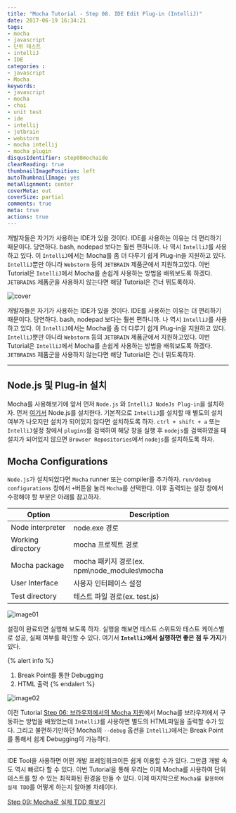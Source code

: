 ```yaml
---
title: "Mocha Tutorial - Step 08. IDE Edit Plug-in (IntelliJ)"
date: 2017-06-19 16:34:21
tags: 
- mocha
- javascript
- 단위 테스트
- intelliJ
- IDE
categories :
- javascript
- Mocha
keywords:
- javascript
- mocha
- chai
- unit test
- ide
- intellij
- jetbrain
- webstorm
- mocha intellij
- mocha plugin
disqusIdentifier: step08mochaide
clearReading: true
thumbnailImagePosition: left
autoThumbnailImage: yes
metaAlignment: center
coverMeta: out
coverSize: partial
comments: true
meta: true
actions: true
---
```


<!-- more -->
개발자들은 자기가 사용하는 IDE가 있을 것이다. IDE를 사용하는 이유는 더 편리하기 때문이다. 당연하다. bash, nodepad 보다는 훨씬 편하니까. 나 역시 `IntelliJ`를 사용하고 있다. 이 `IntelliJ`에서는 Mocha를 좀 더 다루기 쉽게 Plug-in을 지원하고 있다. `IntelliJ`뿐만 아니라 `Webstorm` 등의 `JETBRAIN` 제품군에서 지원하고있다.
이번 Tutorial은 `IntelliJ`에서 Mocha를 손쉽게 사용하는 방법을 배워보도록 하겠다. `JETBRAINS` 제품군을 사용하지 않는다면 해당 Tutorial은 건너 뛰도록하자.
<!-- more -->

<!-- excerpt -->
<!-- excerpt -->

![cover](cover.png)

개발자들은 자기가 사용하는 IDE가 있을 것이다. IDE를 사용하는 이유는 더 편리하기 때문이다. 당연하다. bash, nodepad 보다는 훨씬 편하니까. 나 역시 `IntelliJ`를 사용하고 있다. 이 `IntelliJ`에서는 Mocha를 좀 더 다루기 쉽게 Plug-in을 지원하고 있다. `IntelliJ`뿐만 아니라 `Webstorm` 등의 `JETBRAIN` 제품군에서 지원하고있다.
이번 Tutorial은 `IntelliJ`에서 Mocha를 손쉽게 사용하는 방법을 배워보도록 하겠다. `JETBRAINS` 제품군을 사용하지 않는다면 해당 Tutorial은 건너 뛰도록하자.

- - -

## Node.js 및 Plug-in 설치

Mocha를 사용해보기에 앞서 먼저 `Node.js` 와 `IntelliJ NodeJs Plug-in`을 설치하자. 먼저 [여기서](https://nodejs.org/ko/) Node.js를 설치한다. 기본적으로 `IntelliJ`를 설치할 때 별도의 설치 여부가 나오지만 설치가 되어있지 않다면 설치하도록 하자.
`ctrl + shift + a` 또는 `IntelliJ`설정 창에서 `plugins`를 검색하여 해당 창을 실행 후 `nodejs`를 검색하였을 때 설치가 되어있지 않으면 `Browser Repositories`에서 `nodejs`를 설치하도록 하자. 

## Mocha Configurations

`Node.js`가 설치되었다면 `Mocha` runner 또는 compiler를 추가하자. `run/debug configurations` 창에서 `+`버튼을 눌러 `Mocha`를 선택한다. 이후 출력되는 설정 창에서 수정해야 할 부분은 아래를 참고하자.

|Option|Description|
|---|---|
|Node interpreter|node.exe 경로|
|Working directory|mocha 프로젝트 경로|
|Mocha package|mocha 패키지 경로(ex. npm\node_modules\mocha|
|User Interface|사용자 인터페이스 설정|
|Test directory|테스트 파일 경로(ex. test.js)|

![image01](image01.png)

설정이 완료되면 실행해 보도록 하자. 실행을 해보면 테스트 스위트와 테스트 케이스별로 성공, 실패 여부를 확인할 수 있다. 여기서 **`IntelliJ`에서 실행하면 좋은 점 두 가지**가 있다.

{% alert info %}
1. Break Point를 통한 Debugging
2. HTML 출력
{% endalert %}

![image02](image02.png)

이전 Tutorial [Step 06: 브라우저에서의 Mocha 지원](https://kdydesign.github.io/2017/06/16/Mocha-step-06/)에서 Mocha를 브라우저에서 구동하는 방법을 배웠었는데 `IntelliJ`를 사용하면 별도의 HTML파일을 출력할 수가 있다. 그리고 불편하기만하던 Mocha의 `--debug` 옵션을 `IntelliJ`에서는 Break Point를 통해서 쉽게 Debugging이 가능하다.
  
- - -

IDE Tool을 사용하면 어떤 개발 프레임워크이든 쉽게 이용할 수가 있다. 그만큼 개발 속도 역시 빠르다 할 수 있다. 이번 Tutorial을 통해 우리는 이제 Mocha를 사용하여 단위 테스트를 할 수 있는 최적화된 환경을 만들 수 있다.
이제 마지막으로 `Mocha를 활용하여 실제 TDD`를 어떻게 하는지 알아볼 차례이다.


[Step 09: Mocha로 실제 TDD 해보기](https://kdydesign.github.io/2017/06/21/Mocha-step-09/)